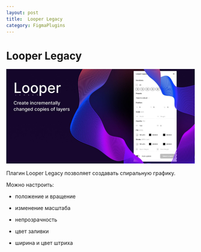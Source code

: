 ```yaml
---
layout: post
title:  Looper Legacy
category: FigmaPlugins
---
```


# Looper Legacy

![](/image/figma/66315514230983.png)

Плагин Looper Legacy позволяет создавать спиральную графику.

Можно настроить:

- положение и вращение

- изменение масштаба

- непрозрачность

- цвет заливки

- ширина и цвет штриха
